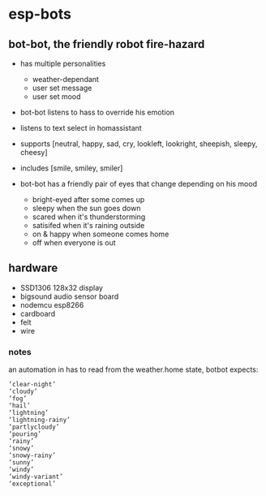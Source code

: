 # esp-bots




## bot-bot, the friendly robot fire-hazard

- has multiple personalities
  - weather-dependant
  - user set message
  - user set mood

- bot-bot listens to hass to override his emotion
 - listens to text select in homassistant
 - supports [neutral, happy, sad, cry, lookleft, lookright, sheepish, sleepy, cheesy] 
 - includes [smile, smiley, smiler]

- bot-bot has a friendly pair of eyes that change depending on his mood
  - bright-eyed after some comes up
  - sleepy when the sun goes down
  - scared when it's thunderstorming
  - satisifed when it's raining outside
  - on & happy when someone comes home
  - off when everyone is out

## hardware
 - SSD1306 128x32 display
 - bigsound audio sensor board
 - nodemcu esp8266
 - cardboard
 - felt
 - wire

### notes 
an automation in has to read from the weather.home state, botbot expects:
``` 
‘clear-night’
‘cloudy’
‘fog’
‘hail’
‘lightning’
‘lightning-rainy’
‘partlycloudy’
‘pouring’
‘rainy’
‘snowy’
‘snowy-rainy’
‘sunny’
‘windy’
‘windy-variant’
‘exceptional’
```


